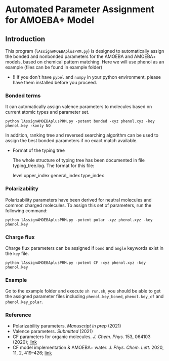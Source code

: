 # Automated Parameter Assignment for AMOEBA+ Model

## Introduction
This program (`lAssignAMOEBAplusPRM.py`) is designed to automatically assign the bonded and nonbonded parameters for the AMOEBA and AMOEBA+ models, based on chemical pattern matching. Here we will use phenol as an example (files can be found in example folder)

* !! If you don't have `pybel` and `numpy` in your python environment, please have them installed before you proceed.

### Bonded terms

It can automatically assign valence parameters to molecules based on current atomic types and parameter set. 

```shell
python lAssignAMOEBAplusPRM.py -potent bonded -xyz phenol.xyz -key phenol.key -konly NO
```
In addition, ranking tree and reversed searching algorithm can be used to assign the best bonded parameters if no exact match available.
* Format of the typing tree

  The whole structure of typing tree has been documented in file typing_tree.log.
  The format for this file:
  
  level   upper_index   general_index   type_index
  
### Polarizability

Polarizability parameters have been derived for neutral molecules and common charged molecules. To assign this set of parameters, run the following command:

```shell
python lAssignAMOEBAplusPRM.py -potent polar -xyz phenol.xyz -key phenol.key
```

### Charge flux

Charge flux parameters can be assigned if `bond` and `angle` keywords exist in the `key` file. 

```shell
python lAssignAMOEBAplusPRM.py -potent CF -xyz phenol.xyz -key phenol.key
```

### Example

Go to the example folder and execute `sh run.sh`, you should be able to get the assigned parameter files including `phenol.key_boned`, `phenol.key_cf` and `phenol.key_polar`.

### Reference
* Polarizability parameters. _Manuscript in prep_ (2021)
* Valence parameters. _Submitted_ (2021)
* CF parameters for organic molecules. _J. Chem. Phys._ 153, 064103 (2020); [link](https://doi.org/10.1063/5.0016376)
* CF model implementation & AMOEBA+ water. _J. Phys. Chem. Lett._ 2020, 11, 2, 419–426; [link](https://doi.org/10.1021/acs.jpclett.9b03489)
